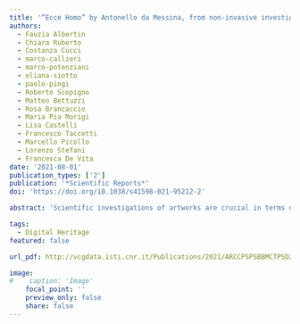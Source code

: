```yaml
---
title: '“Ecce Homo” by Antonello da Messina, from non-invasive investigations to data fusion and dissemination'
authors:
  - Fauzia Albertin
  - Chiara Ruberto
  - Costanza Cucci
  - marco-callieri
  - marco-potenziani
  - eliana-siotto
  - paolo-pingi
  - Roberto Scopigno
  - Matteo Bettuzzi
  - Rosa Brancaccio
  - Maria Pia Morigi
  - Lisa Castelli
  - Francesco Taccetti
  - Marcello Picollo
  - Lorenzo Stefani
  - Francesca De Vita
date: '2021-08-01'
publication_types: ['2']
publication: '*Scientific Reports*'
doi: 'https://doi.org/10.1038/s41598-021-95212-2'

abstract: 'Scientific investigations of artworks are crucial in terms of preservation since they provide a measurable evaluation of the materials and the state of conservation. This is the case of Antonello da Messina''s painting ''Ecce Homo'': its delicate state of conservation, with the need for constant monitoring, required a broad and in-depth diagnostic campaign to support the restorers. The project was carried out entirely in situ using non-invasive cutting-edge techniques and proposes a multimodal and data-centric approach, integrating 3D and 2D methodologies. The surface irregularities and the support were analysed with a structured-light 3D scanner and X-ray tomography. The painting materials were investigated with X-ray fluorescence scanning (MA-XRF) and reflectance hyperspectral imaging (HSI). Primarily, the data were jointly used for a scientific scope and provided new knowledge of the painting in terms of materials and painting techniques. In addition, two web-based interactive platforms were developed: one to provide restorers and experts with a new perspective of the hidden geometries of the painting, and the other targeted at the general public for dissemination purposes. The results of the Ecce Homo scientific analysis were exhibited, using a touch-screen interface, and developed for different user levels, from adults to kids.'

tags:
  - Digital Heritage
featured: false

url_pdf: http://vcgdata.isti.cnr.it/Publications/2021/ARCCPSPSBBMCTPSD21/Albertin_et_al-2021-Scientific_Reports.pdf

image:
#    caption: 'Image'
    focal_point: ''
    preview_only: false
    share: false
---
```

<!--
{{< figure src="http://vcgdata.isti.cnr.it/Publications/2021/ARCCPSPSBBMCTPSD21/Figure_1.png" >}}
{{< figure src="http://vcgdata.isti.cnr.it/Publications/2021/ARCCPSPSBBMCTPSD21/Figure_2.png" >}}
{{< figure src="http://vcgdata.isti.cnr.it/Publications/2021/ARCCPSPSBBMCTPSD21/Figure_3.png" >}}
{{< figure src="http://vcgdata.isti.cnr.it/Publications/2021/ARCCPSPSBBMCTPSD21/Figure_5_new.png" >}}
{{< figure src="http://vcgdata.isti.cnr.it/Publications/2021/ARCCPSPSBBMCTPSD21/Figure_6_new.png" >}}
{{< figure src="http://vcgdata.isti.cnr.it/Publications/2021/ARCCPSPSBBMCTPSD21/Figure_7.png" >}}
{{< figure src="http://vcgdata.isti.cnr.it/Publications/2021/ARCCPSPSBBMCTPSD21/Figure_8_new.png" >}}
{{< figure src="http://vcgdata.isti.cnr.it/Publications/2021/ARCCPSPSBBMCTPSD21/Figure_9.png" >}}
{{< figure src="http://vcgdata.isti.cnr.it/Publications/2021/ARCCPSPSBBMCTPSD21/Figure_10.png" >}}
{{< figure src="http://vcgdata.isti.cnr.it/Publications/2021/ARCCPSPSBBMCTPSD21/Figure_11.png" >}}
{{< figure src="http://vcgdata.isti.cnr.it/Publications/2021/ARCCPSPSBBMCTPSD21/Figure_12.png" >}}
{{< figure src="http://vcgdata.isti.cnr.it/Publications/2021/ARCCPSPSBBMCTPSD21/Figure_13_new.png" >}}
{{< figure src="http://vcgdata.isti.cnr.it/Publications/2021/ARCCPSPSBBMCTPSD21/Figure_14.png" >}}
-->